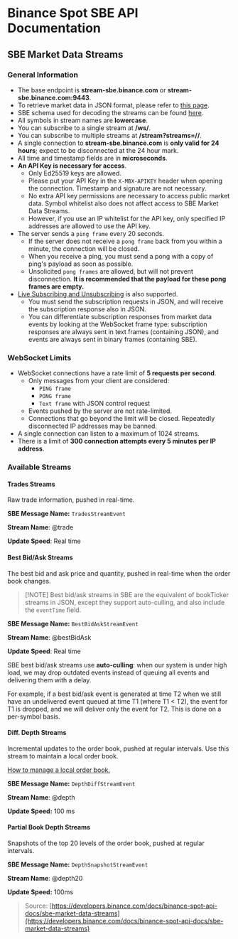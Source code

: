 # Binance Spot SBE API Documentation

## SBE Market Data Streams

### General Information

- The base endpoint is **stream-sbe.binance.com** or
  **stream-sbe.binance.com:9443**.
- To retrieve market data in JSON format, please refer to
  [this page](/docs/binance-spot-api-docs/web-socket-streams).
- SBE schema used for decoding the streams can be found
  [here](https://github.com/binance/binance-spot-api-docs/blob/master/sbe/schemas/stream_1_0.xml).
- All symbols in stream names are **lowercase**.
- You can subscribe to a single stream at **/ws/<streamName>**.
- You can subscribe to multiple streams at
  **/stream?streams=<streamName1>/<streamName2>/<streamName3>**.
- A single connection to **stream-sbe.binance.com** is **only valid for 24
  hours**; expect to be disconnected at the 24 hour mark.
- All time and timestamp fields are in **microseconds**.
- **An API Key is necessary for access**.
  - Only Ed25519 keys are allowed.
  - Please put your API Key in the `X-MBX-APIKEY` header when opening the
    connection. Timestamp and signature are not necessary.
  - No extra API key permissions are necessary to access public market data.
    Symbol whitelist also does not affect access to SBE Market Data Streams.
  - However, if you use an IP whitelist for the API key, only specified IP
    addresses are allowed to use the API key.
- The server sends a `ping frame` every 20 seconds.
  - If the server does not receive a `pong frame` back from you within a minute,
    the connection will be closed.
  - When you receive a ping, you must send a pong with a copy of ping's payload
    as soon as possible.
  - Unsolicited `pong frames` are allowed, but will not prevent disconnection.
    **It is recommended that the payload for these pong frames are empty.**
- [Live Subscribing and Unsubscribing](/docs/binance-spot-api-docs/web-socket-streams#live-subscribingunsubscribing-to-streams)
  is also supported.
  - You must send the subscription requests in JSON, and will receive the
    subscription response also in JSON.
  - You can differentiate subscription responses from market data events by
    looking at the WebSocket frame type: subscription responses are always sent
    in text frames (containing JSON), and events are always sent in binary
    frames (containing SBE).

### WebSocket Limits

- WebSocket connections have a rate limit of **5 requests per second**.
  - Only messages from your client are considered:
    - `PING frame`
    - `PONG frame`
    - `Text frame` with JSON control request
  - Events pushed by the server are not rate-limited.
  - Connections that go beyond the limit will be closed. Repeatedly disconnected
    IP addresses may be banned.
- A single connection can listen to a maximum of 1024 streams.
- There is a limit of **300 connection attempts every 5 minutes per IP
  address**.

### Available Streams

#### Trades Streams

Raw trade information, pushed in real-time.

**SBE Message Name:** `TradesStreamEvent`

**Stream Name**: <symbol>@trade

**Update Speed**: Real time

#### Best Bid/Ask Streams

The best bid and ask price and quantity, pushed in real-time when the order book
changes.

> \[!NOTE\] Best bid/ask streams in SBE are the equivalent of bookTicker streams
> in JSON, except they support auto-culling, and also include the `eventTime`
> field.

**SBE Message Name:** `BestBidAskStreamEvent`

**Stream Name**: <symbol>@bestBidAsk

**Update Speed**: Real time

SBE best bid/ask streams use **auto-culling**: when our system is under high
load, we may drop outdated events instead of queuing all events and delivering
them with a delay.

For example, if a best bid/ask event is generated at time T2 when we still have
an undelivered event queued at time T1 (where T1 < T2), the event for T1 is
dropped, and we will deliver only the event for T2. This is done on a per-symbol
basis.

#### Diff. Depth Streams

Incremental updates to the order book, pushed at regular intervals. Use this
stream to maintain a local order book.

[How to manage a local order book.](/docs/binance-spot-api-docs/web-socket-streams#how-to-manage-a-local-order-book-correctly)

**SBE Message Name:** `DepthDiffStreamEvent`

**Stream Name**: <symbol>@depth

**Update Speed:** 100 ms

#### Partial Book Depth Streams

Snapshots of the top 20 levels of the order book, pushed at regular intervals.

**SBE Message Name:** `DepthSnapshotStreamEvent`

**Stream Name**: <symbol>@depth20

**Update Speed:** 100ms

> Source:
> [https://developers.binance.com/docs/binance-spot-api-docs/sbe-market-data-streams](https://developers.binance.com/docs/binance-spot-api-docs/sbe-market-data-streams)
